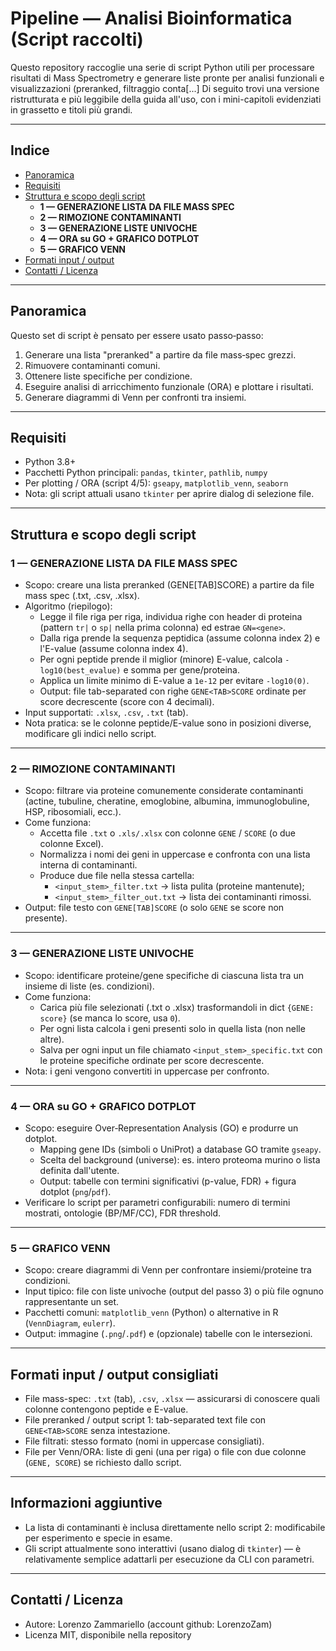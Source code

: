 # Pipeline — Analisi Bioinformatica (Script raccolti)

Questo repository raccoglie una serie di script Python utili per processare risultati di Mass Spectrometry e generare liste pronte per analisi funzionali e visualizzazioni (preranked, filtraggio conta[...]
Di seguito trovi una versione ristrutturata e più leggibile della guida all'uso, con i mini-capitoli evidenziati in grassetto e titoli più grandi.

---

## Indice
- [Panoramica](#panoramica)
- [Requisiti](#requisiti)
- [Struttura e scopo degli script](#struttura-e-scopo-degli-script)
  - **1 — GENERAZIONE LISTA DA FILE MASS SPEC**
  - **2 — RIMOZIONE CONTAMINANTI**
  - **3 — GENERAZIONE LISTE UNIVOCHE**
  - **4 — ORA su GO + GRAFICO DOTPLOT**
  - **5 — GRAFICO VENN**
- [Formati input / output](#formati-input--output)
- [Contatti / Licenza](#contatti--licenza)

---

## Panoramica
Questo set di script è pensato per essere usato passo‑passo:
1. Generare una lista "preranked" a partire da file mass‑spec grezzi.  
2. Rimuovere contaminanti comuni.  
3. Ottenere liste specifiche per condizione.  
4. Eseguire analisi di arricchimento funzionale (ORA) e plottare i risultati.  
5. Generare diagrammi di Venn per confronti tra insiemi.

---

## Requisiti
- Python 3.8+  
- Pacchetti Python principali: `pandas`, `tkinter`, `pathlib`, `numpy` 
- Per plotting / ORA (script 4/5): `gseapy`, `matplotlib_venn`, `seaborn`
- Nota: gli script attuali usano `tkinter` per aprire dialog di selezione file.

---

## Struttura e scopo degli script

### **1 — GENERAZIONE LISTA DA FILE MASS SPEC**
- Scopo: creare una lista preranked (GENE[TAB]SCORE) a partire da file mass spec (.txt, .csv, .xlsx).
- Algoritmo (riepilogo):
  - Legge il file riga per riga, individua righe con header di proteina (pattern `tr|` o `sp|` nella prima colonna) ed estrae `GN=<gene>`.
  - Dalla riga prende la sequenza peptidica (assume colonna index 2) e l'E-value (assume colonna index 4).
  - Per ogni peptide prende il miglior (minore) E-value, calcola `-log10(best_evalue)` e somma per gene/proteina.
  - Applica un limite minimo di E-value a `1e-12` per evitare `-log10(0)`.
  - Output: file tab-separated con righe `GENE<TAB>SCORE` ordinate per score decrescente (score con 4 decimali).
- Input supportati: `.xlsx`, `.csv`, `.txt` (tab).
- Nota pratica: se le colonne peptide/E-value sono in posizioni diverse, modificare gli indici nello script.

---

### **2 — RIMOZIONE CONTAMINANTI**
- Scopo: filtrare via proteine comunemente considerate contaminanti (actine, tubuline, cheratine, emoglobine, albumina, immunoglobuline, HSP, ribosomiali, ecc.).
- Come funziona:
  - Accetta file `.txt` o `.xls/.xlsx` con colonne `GENE` / `SCORE` (o due colonne Excel).
  - Normalizza i nomi dei geni in uppercase e confronta con una lista interna di contaminanti.
  - Produce due file nella stessa cartella:
    - `<input_stem>_filter.txt` → lista pulita (proteine mantenute);
    - `<input_stem>_filter_out.txt` → lista dei contaminanti rimossi.
- Output: file testo con `GENE[TAB]SCORE` (o solo `GENE` se score non presente).

---

### **3 — GENERAZIONE LISTE UNIVOCHE**
- Scopo: identificare proteine/gene specifiche di ciascuna lista tra un insieme di liste (es. condizioni).
- Come funziona:
  - Carica più file selezionati (.txt o .xlsx) trasformandoli in dict `{GENE: score}` (se manca lo score, usa `0`).
  - Per ogni lista calcola i geni presenti solo in quella lista (non nelle altre).
  - Salva per ogni input un file chiamato `<input_stem>_specific.txt` con le proteine specifiche ordinate per score decrescente.
- Nota: i geni vengono convertiti in uppercase per confronto.

---

### **4 — ORA su GO + GRAFICO DOTPLOT**
- Scopo: eseguire Over‑Representation Analysis (GO) e produrre un dotplot.
  - Mapping gene IDs (simboli o UniProt) a database GO tramite `gseapy`.
  - Scelta del background (universe): es. intero proteoma murino o lista definita dall'utente.
  - Output: tabelle con termini significativi (p-value, FDR) + figura dotplot (`png`/`pdf`).
- Verificare lo script per parametri configurabili: numero di termini mostrati, ontologie (BP/MF/CC), FDR threshold.

---

### **5 — GRAFICO VENN**
- Scopo: creare diagrammi di Venn per confrontare insiemi/proteine tra condizioni.
- Input tipico: file con liste univoche (output del passo 3) o più file ognuno rappresentante un set.
- Pacchetti comuni: `matplotlib_venn` (Python) o alternative in R (`VennDiagram`, `eulerr`).
- Output: immagine (`.png`/`.pdf`) e (opzionale) tabelle con le intersezioni.

---

## Formati input / output consigliati
- File mass-spec: `.txt` (tab), `.csv`, `.xlsx` — assicurarsi di conoscere quali colonne contengono peptide e E-value.  
- File preranked / output script 1: tab-separated text file con `GENE<TAB>SCORE` senza intestazione.  
- File filtrati: stesso formato (nomi in uppercase consigliati).  
- File per Venn/ORA: liste di geni (una per riga) o file con due colonne (`GENE, SCORE`) se richiesto dallo script.

---

## Informazioni aggiuntive
- La lista di contaminanti è inclusa direttamente nello script 2: modificabile per esperimento e specie in esame.  
- Gli script attualmente sono interattivi (usano dialog di `tkinter`) — è relativamente semplice adattarli per esecuzione da CLI con parametri.

---

## Contatti / Licenza
- Autore: Lorenzo Zammariello (account github: LorenzoZam) 
- Licenza MIT, disponibile nella repository
